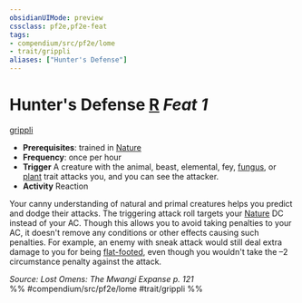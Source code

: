 ```yaml
---
obsidianUIMode: preview
cssclass: pf2e,pf2e-feat
tags:
- compendium/src/pf2e/lome
- trait/grippli
aliases: ["Hunter's Defense"]
---
```

# Hunter's Defense  [R](chapter-9-playing-the-game.md#Actions "Reaction") *Feat 1*  
[grippli](grippli-b2.md "Grippli Ancestry & Heritage Trait")  

- **Prerequisites**: trained in [Nature](skills.md#Nature)
- **Frequency**: once per hour
- **Trigger** A creature with the animal, beast, elemental, fey, [fungus](fungus-b1.md "Fungus Creature Type Trait"), or [plant](plant.md "Plant Creature Type Trait") trait attacks you, and you can see the attacker.
- **Activity** Reaction

Your canny understanding of natural and primal creatures helps you predict and dodge their attacks. The triggering attack roll targets your [Nature](skills.md#Nature) DC instead of your AC. Though this allows you to avoid taking penalties to your AC, it doesn't remove any conditions or other effects causing such penalties. For example, an enemy with sneak attack would still deal extra damage to you for being [flat-footed](conditions.md#Flat-footed), even though you wouldn't take the –2 circumstance penalty against the attack.

*Source: Lost Omens: The Mwangi Expanse p. 121*  
%% #compendium/src/pf2e/lome #trait/grippli %%